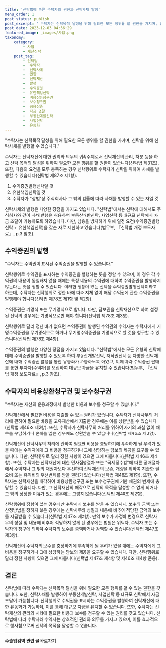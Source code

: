 ```yaml
---
title: '신탁법에 따른 수탁자의 권한과 신탁사채 발행'
menu_order: 1
post_status: publish
post_excerpt: ' 수탁자는 신탁목적 달성을 위해 필요한 모든 행위를 할 권한을 가지며, 신탁을 위해 신탁사채를 발행할 수 있습니다. '
post_date: 2023-12-03 04:36:29
featured_image: _images/사업.png
taxonomy:
    category:
        - 사업
        - 재산신탁
    post_tag:
        - 신탁법
        -  수탁자
        -  신탁사채
        -  권한
        -  신탁재산
        -  발행
        -  수익증권
        -  유한책임신탁
        -  비용상환청구권
        -  보수청구권
        -  금융상품
        -  자금 조달
        -  부동산개발신탁
        -  사업신탁
        -  유동화
---
```



"수탁자는 신탁목적 달성을 위해 필요한 모든 행위를 할 권한을 가지며, 신탁을 위해 신탁사채를 발행할 수 있습니다."

수탁자는 신탁재산에 대한 권리와 의무의 귀속주체로서 신탁재산의 관리, 처분 등을 하고 신탁 목적의 달성을 위하여 필요한 모든 행위를 할 권한이 있습니다(신탁법 제31조). 또한, 다음의 요건을 모두 충족하는 경우 신탁행위로 수탁자가 신탁을 위하여 사채를 발행할 수 있습니다(신탁법 제87조 제1항).

1. 수익증권발행신탁일 것
2. 유한책임신탁일 것
3. 수탁자가 "상법"상 주식회사나 그 밖의 법률에 따라 사채를 발행할 수 있는 자일 것

신탁사채의 발행은 다양한 장점을 가지고 있습니다. "신탁법"에서는 신탁에 대해서도 주식회사와 같이 사채 발행을 허용하여 부동산개발신탁, 사업신탁 등 대규모 신탁에서 자금 조달이 가능하도록 하였습니다. 다만, 남용을 방지하기 위해 일정 요건(수익증권발행신탁 + 유한책임신탁)을 갖춘 자로 제한하고 있습니다(법무부, 『신탁법 개정 보도자료』, p.3 참조).

## 수익증권의 발행

"수탁자는 수익권이 표시된 수익증권을 발행할 수 있습니다."

신탁행위로 수익권을 표시하는 수익증권을 발행하는 뜻을 정할 수 있으며, 이 경우 각 수익권의 내용이 동일하지 않을 때에는 특정 내용의 수익권에 대하여 수익증권을 발행하지 않는다는 뜻을 정할 수 있습니다. 이러한 정함이 있는 신탁을 수익증권발행신탁이라고 하는데, 수탁자는 신탁행위로 정한 바에 따라 지체 없이 해당 수익권에 관한 수익증권을 발행해야 합니다(신탁법 제78조 제1항 및 제2항).

수익증권은 기명식 또는 무기명식으로 합니다. 다만, 담보권을 신탁재산으로 하여 설정된 신탁의 경우에는 기명식으로만 해야 합니다(신탁법 제78조 제3항).

신탁행위로 달리 정한 바가 없으면 수익증권이 발행된 수익권의 수익자는 수탁자에게 기명수익증권을 무기명식으로 하거나 무기명수익증권을 기명식으로 할 것을 청구할 수 있습니다(신탁법 제78조 제4항).

수익증권의 발행은 다양한 장점을 가지고 있습니다. "신탁법"에서는 모든 유형의 신탁에 대해 수익증권을 발행할 수 있도록 하여 부동산개발신탁, 저작권신탁 등 다양한 신탁재산에 대해 수익증권 발행을 통한 유동화가 가능하도록 하였고, 이에 따라 수익증권 판매를 통한 투자자(수익자)를 모집하여 대규모 자금을 유치할 수 있습니다(법무부, 『신탁법 개정 보도자료』, p.3 참조).

## 수탁자의 비용상환청구권 및 보수청구권

"수탁자는 재산의 운용과정에서 발생한 비용과 보수를 청구할 수 있습니다."

신탁재산에서 필요한 비용을 지출할 수 있는 권리가 있습니다. 수탁자가 신탁사무의 처리에 관하여 필요한 비용을 고유재산에서 지출한 경우에는 이를 상환받을 수 있습니다(신탁법 제46조 제2항). 또한, 수탁자가 신탁사무의 처리를 위하여 자기의 과실 없이 채무를 부담하거나 손해를 입은 경우에도 상환받을 수 있습니다(신탁법 제46조 제3항).

신탁재산이 신탁사무의 처리에 관하여 필요한 비용을 충당하기에 부족하게 될 우려가 있을 때에는 수익자에게 그 비용을 청구하거나 그에 상당하는 담보의 제공을 요구할 수 있습니다. 다만, 신탁행위로 달리 정한 사항이 있으면 그에 따릅니다(신탁법 제46조 제4항). 또한, 수탁자는 신탁재산에 대한 민사집행절차 또는 "국세징수법"에 따른 공매절차에서 수익자나 그 밖의 채권자보다 우선하여 신탁재산의 보존, 개량을 위하여 지출한 필요비 또는 유익비의 우선변제를 받을 권리가 있습니다(신탁법 제48조 제1항). 또한, 수탁자는 신탁재산을 매각하여 비용상환청구권 또는 보수청구권에 기한 채권의 변제에 충당할 수 있습니다. 다만, 그 신탁재산의 매각으로 신탁의 목적을 달성할 수 없게 되거나 그 밖의 상당한 이유가 있는 경우에는 그렇지 않습니다(신탁법 제48조 제2항).

신탁행위에 정함이 있는 경우에만 수탁자가 보수를 받을 수 있습니다. 보수의 금액 또는 산정방법을 정하지 않은 경우에는 신탁사무의 성질과 내용에 비추어 적당한 금액의 보수를 지급받을 수 있습니다(신탁법 제47조 제2항). 만약 보수가 사정의 변경으로 신탁사무의 성질 및 내용에 비추어 적당하지 않게 된 경우에는 법원은 위탁자, 수익자 또는 수탁자의 청구에 의하여 수탁자의 보수를 증액하거나 감액할 수 있습니다(신탁법 제47조 제3항).

신탁재산이 수탁자의 보수를 충당하기에 부족하게 될 우려가 있을 때에는 수익자에게 그 비용을 청구하거나 그에 상당하는 담보의 제공을 요구할 수 있습니다. 다만, 신탁행위로 달리 정한 사항이 있으면 그에 따릅니다(신탁법 제47조 제4항 및 제46조 제4항 준용).

## 결론

신탁법에 따라 수탁자는 신탁목적 달성을 위해 필요한 모든 행위를 할 수 있는 권한을 갖습니다. 또한, 신탁사채를 발행하여 부동산개발신탁, 사업신탁 등 대규모 신탁에서 자금 조달이 가능합니다. 신탁행위로 수익권을 표시하는 수익증권을 발행하여 신탁재산에 대한 유동화가 가능하며, 이를 통해 대규모 자금을 유치할 수 있습니다. 또한, 수탁자는 신탁재산의 관리와 처리에 필요한 비용과 보수를 청구할 수 있는 권리를 갖고 있습니다. 신탁법에 따라 수탁자와 수익자는 상호적인 권리와 의무를 가지고 있으며, 이를 효과적으로 행사함으로써 신탁의 목적을 달성할 수 있습니다.


<!-- wp:separator -->
<hr class="wp-block-separator has-alpha-channel-opacity"/>
<!-- /wp:separator -->

<!-- wp:group {"backgroundColor":"base","layout":{"type":"constrained"}} -->
<div class="wp-block-group has-base-background-color has-background"><!-- wp:paragraph {"align":"center","fontSize":"medium"} -->
<p class="has-text-align-center has-large-font-size"><strong>수출입검역 관련 글 바로가기</strong></p>
<!-- /wp:paragraph -->


<!-- wp:latest-posts
{"categories":[{"id":15006,"count":19,"description":"","link":"https://uknowlaw.com/category/%ec%88%98%ec%b6%9c%ec%9e%85%ea%b2%80%ec%97%ad/","name":"수출입검역","slug":"수출입검역","taxonomy":"category","parent":0,"meta":[],"_links":{"self":[{"href":"https://uknowlaw.com/wp-json/wp/v2/categories/15006"}],"collection":[{"href":"https://uknowlaw.com/wp-json/wp/v2/categories"}],"about":[{"href":"https://uknowlaw.com/wp-json/wp/v2/taxonomies/category"}],"wp:post_type":[{"href":"https://uknowlaw.com/wp-json/wp/v2/posts?categories=15006"}],"curies":[{"name":"wp","href":"https://api.w.org/{rel}","templated":true}]}}],"postsToShow":100,"excerptLength":28,"postLayout":"grid","columns":2,"featuredImageAlign":"left","featuredImageSizeSlug":"large","fontSize":"small"} /--></div>
<!-- /wp:group -->